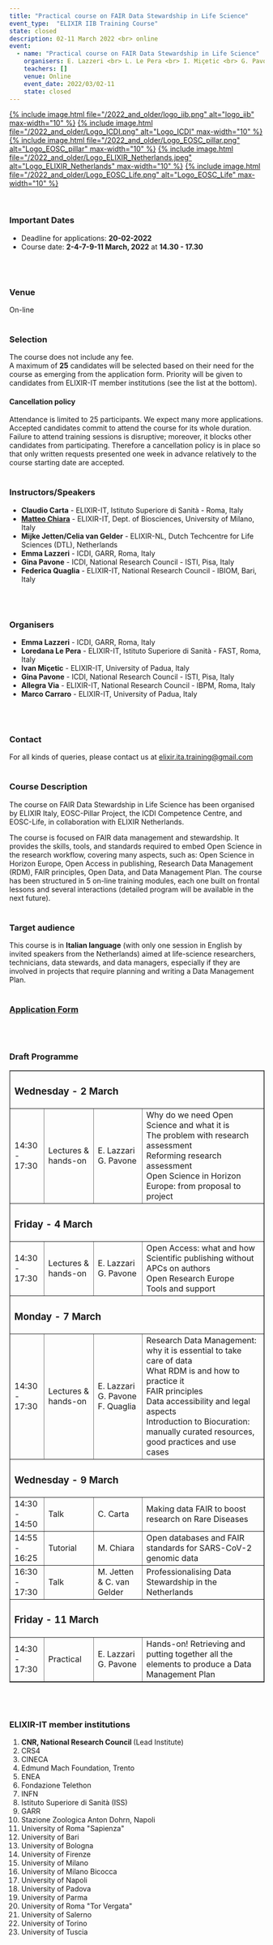 ```yaml
---
title: "Practical course on FAIR Data Stewardship in Life Science"
event_type:  "ELIXIR IIB Training Course"
state: closed
description: 02-11 March 2022 <br> online
event: 
  - name: "Practical course on FAIR Data Stewardship in Life Science"
    organisers: E. Lazzeri <br> L. Le Pera <br> I. Miçetic <br> G. Pavone <br> A. Via <br> M. Carraro
    teachers: []
    venue: Online
    event_date: 2022/03/02-11
    state: closed
---
```


[{% include image.html file="/2022_and_older/logo_iib.png" alt="logo_iib" max-width="10" %}](https://elixir-iib-training.github.io/site/)
[{% include image.html file="/2022_and_older/Logo_ICDI.png" alt="Logo_ICDI" max-width="10" %}](https://www.icdi.it/it/)
[{% include image.html file="/2022_and_older/Logo_EOSC_pillar.png" alt="Logo_EOSC_pillar" max-width="10" %}](https://www.eosc-pillar.eu/)
[{% include image.html file="/2022_and_older/Logo_ELIXIR_Netherlands.jpeg" alt="Logo_ELIXIR_Netherlands" max-width="10" %}](https://elixir-europe.org/about-us/who-we-are/nodes/netherlands)
[{% include image.html file="/2022_and_older/Logo_EOSC_Life.png" alt="Logo_EOSC_Life" max-width="10" %}](https://www.eosc-life.eu/)

<br>

### Important Dates 
- Deadline for applications: **20-02-2022**
- Course date: **2-4-7-9-11 March, 2022** at **14.30 - 17.30** 
<br>
<br>


### Venue
On-line<br>
<br>


### Selection
The course does not include any fee. <br>
A maximum of **25** candidates will be selected based on their need for the course as emerging from the application form. Priority will be given to candidates from ELIXIR-IT member institutions (see the list at the bottom).
<br>

#### Cancellation policy 
Attendance is limited to 25 participants. We expect many more applications. Accepted candidates commit to attend the course for its whole duration. Failure to attend training sessions is disruptive; moreover, it blocks other candidates from participating. Therefore a cancellation policy is in place so that only written requests presented one week in advance relatively to the course starting date are accepted.
<br>
<br>


### Instructors/Speakers
- **Claudio Carta** - ELIXIR-IT, Istituto Superiore di Sanità - Roma, Italy
- [**Matteo Chiara**](https://www.unimi.it/it/ugov/person/matteo-chiara) - ELIXIR-IT, Dept. of Biosciences, University of Milano, Italy
- **Mijke Jetten/Celia van Gelder** - ELIXIR-NL, Dutch Techcentre for Life Sciences (DTL), Netherlands
- **Emma Lazzeri** - ICDI, GARR, Roma, Italy
- **Gina Pavone** - ICDI, National Research Council - ISTI, Pisa, Italy
- **Federica Quaglia** - ELIXIR-IT, National Research Council - IBIOM, Bari, Italy
<br>
<br>


### Organisers
- **Emma Lazzeri** - ICDI, GARR, Roma, Italy
- **Loredana Le Pera** - ELIXIR-IT, Istituto Superiore di Sanità - FAST, Roma, Italy 
- **Ivan Miçetic** - ELIXIR-IT, University of Padua, Italy
- **Gina Pavone** - ICDI, National Research Council - ISTI, Pisa, Italy
- **Allegra Via** - ELIXIR-IT, National Research Council - IBPM, Roma, Italy
- **Marco Carraro** - ELIXIR-IT, University of Padua, Italy
<br>
<br>


### Contact
For all kinds of queries, please contact us at <elixir.ita.training@gmail.com> 
<br>
<br>


### Course Description
The course on FAIR Data Stewardship in Life Science has been organised by ELIXIR Italy, EOSC-Pillar Project, the ICDI Competence Centre, and EOSC-Life, in collaboration with ELIXIR Netherlands.

The course is focused on FAIR data management and stewardship. It provides the skills, tools, and standards required to embed Open Science in the research workflow, covering many aspects, such as: Open Science in Horizon Europe, Open Access in publishing, Research Data Management (RDM), FAIR principles, Open Data, and Data Management Plan. 
The course has been structured in 5 on-line training modules, each one built on frontal lessons and several interactions (detailed program will be available in the next future).
<br>
<br>


### Target audience
This course is in **Italian language** (with only one session in English by invited speakers from the Netherlands) aimed at life-science researchers, technicians, data stewards, and data managers, especially if they are involved in projects that require planning and writing a Data Management Plan. 
<br>
<br> 

    
### [Application Form](https://forms.gle/zjeNZaa7DLBCEwd59)
<br>
<br>

### Draft Programme

<table border="1" width="700">
<tr>
   <td colspan="4"><h3>Wednesday - 2 March</h3></td>
</tr>
<tr>
   <td height="50" width="50">14:30 - 17:30</td>
   <td height="50">Lectures & hands-on</td>
   <td height="50">E. Lazzari<br>G. Pavone</td>
   <td height="50">Why do we need Open Science and what it is<br>
The problem with research assessment<br>
Reforming research assessment<br> 
Open Science in Horizon Europe: from proposal to project
</td>
</tr>
<tr>
   <td colspan="4"><h3>Friday - 4 March</h3></td>
</tr>
<tr>
   <td height="50" width="50">14:30 - 17:30</td>
   <td height="50">Lectures & hands-on</td>
   <td height="50">E. Lazzari<br>G. Pavone</td>
   <td height="50">Open Access: what and how<br> 
Scientific publishing without APCs on authors<br>
Open Research Europe<br>
Tools and support
</td>
</tr>
<tr>
   <td colspan="4"><h3>Monday - 7 March</h3></td>
</tr>
<tr>
   <td height="50" width="50">14:30 - 17:30</td>
   <td height="50">Lectures & hands-on</td>
   <td height="50">E. Lazzari<br>G. Pavone<br>F. Quaglia</td>
   <td height="50">Research Data Management: why it is essential to take care of data<br>
What RDM is and how to practice it <br>
FAIR principles <br>
Data accessibility and legal aspects <br>
Introduction to Biocuration: manually curated resources, good practices and use cases<br> 
</td>
</tr>
<tr>
   <td colspan="4"><h3>Wednesday - 9 March</h3></td>
</tr>
<tr>
   <td height="50">14:30 - 14:50</td>
   <td height="50">Talk</td>
   <td height="50">C. Carta</td>
   <td height="50">Making data FAIR to boost research on Rare Diseases</td>
</tr>
<tr>
   <td height="50">14:55 - 16:25</td>
   <td height="50">Tutorial</td>
   <td height="50">M. Chiara</td>
   <td height="50">Open databases and FAIR standards for SARS-CoV-2 genomic data</td>
</tr>
<tr>
   <td height="50">16:30 - 17:30</td>
   <td height="50">Talk</td>
   <td height="50">M. Jetten & C. van Gelder</td>
   <td height="50">Professionalising Data Stewardship in the Netherlands</td>
</tr>
<tr>
   <td colspan="4"><h3>Friday - 11 March</h3></td>
</tr>
<tr>
   <td height="50">14:30 - 17:30</td>
   <td height="50">Practical</td>
   <td height="50">E. Lazzari<br>G. Pavone</td>
   <td height="50">Hands-on! Retrieving and putting together all the elements to produce a Data Management Plan
	</td>
</tr>
</table>
<br>
<br>

<h3>ELIXIR-IT member institutions</h3>
<ol>
   <li> <b>CNR, National Research Council </b> (Lead Institute)</li>
   <li> CRS4</li>
   <li> CINECA</li>
   <li> Edmund Mach Foundation, Trento</li>
   <li> ENEA</li>
   <li> Fondazione Telethon</li> 
   <li> INFN</li>
   <li> Istituto Superiore di Sanità (ISS)</li> 
   <li> GARR</li>
   <li> Stazione Zoologica Anton Dohrn, Napoli</li>
   <li> University of Roma "Sapienza"</li>
   <li> University of Bari</li>
   <li> University of Bologna</li>
   <li> University of Firenze</li>
   <li> University of Milano</li>
   <li> University of Milano Bicocca</li>
   <li> University of Napoli</li>
   <li> University of Padova</li>
   <li> University of Parma</li>
   <li> University of Roma "Tor Vergata"</li>
   <li> University of Salerno</li>
   <li> University of Torino</li>
   <li> University of Tuscia </li>
</ol>
